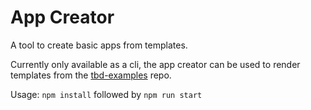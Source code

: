 # App Creator

A tool to create basic apps from templates.

Currently only available as a cli, the app creator can be used to render templates from the [tbd-examples](https://github.com/TBD54566975/tbd-examples) repo.

Usage: `npm install` followed by `npm run start`
